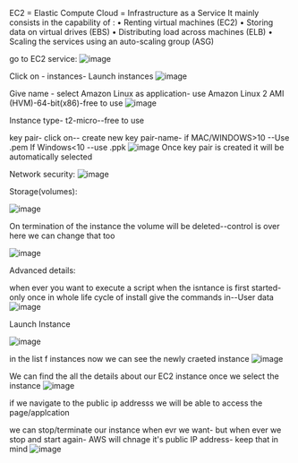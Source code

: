 EC2 = Elastic Compute Cloud = Infrastructure as a Service
It mainly consists in the capability of :
• Renting virtual machines (EC2)
• Storing data on virtual drives (EBS)
• Distributing load across machines (ELB)
• Scaling the services using an auto-scaling group (ASG)

go to EC2 service:
![image](https://user-images.githubusercontent.com/107784718/212465702-deb83975-79df-453f-93b4-1b7ea2445fb5.png)

Click on - instances- Launch instances
![image](https://user-images.githubusercontent.com/107784718/212465736-622c4332-5a3c-4eb2-a40a-1b624886e5d6.png)

Give name - select Amazon Linux as application- use Amazon Linux 2 AMI (HVM)-64-bit(x86)-free to use
![image](https://user-images.githubusercontent.com/107784718/212465808-b43fa300-d150-4c36-9364-641d3e0fabd8.png)

Instance type- t2-micro--free to use

key pair- click on-- create new key pair-name-
if MAC/WINDOWS>10 --Use .pem
If Windows<10 --use .ppk
![image](https://user-images.githubusercontent.com/107784718/212465996-68b104cf-7c19-4018-91f5-16d95d40b1b4.png)
Once key pair is created it will be automatically selected

Network security:
![image](https://user-images.githubusercontent.com/107784718/212466079-95a514fb-dc1e-4033-a7c2-9b961eb5ba14.png)

Storage(volumes):

![image](https://user-images.githubusercontent.com/107784718/212466103-ae82f868-a848-4380-ba42-6b0451046b32.png)

On termination of the instance the volume will be deleted--control is over here we can change that too

![image](https://user-images.githubusercontent.com/107784718/212466121-120ee024-b618-4205-80b0-623291e650f6.png)

Advanced details:

when ever you want to execute a script when the isntance is first started-only once in whole life cycle of install give the commands in--User data
![image](https://user-images.githubusercontent.com/107784718/212466235-d9098838-3ad2-4fd5-a75f-5c1aaf934578.png)

Launch Instance

![image](https://user-images.githubusercontent.com/107784718/212466284-dc1a57b4-087e-4b8a-9160-a0854789301b.png)

in the list f instances now we can see the newly craeted instance
![image](https://user-images.githubusercontent.com/107784718/212466302-74e17831-f504-42b2-a459-5fe08eac9caf.png)

We can find the all the details about our EC2 instance once we select the instance
![image](https://user-images.githubusercontent.com/107784718/212466422-9ca0ee22-c81e-4097-9dfc-ae392cd3a6af.png)

if we navigate to the public ip addresss we will be able to access the page/applcation

we can stop/terminate our instance when evr we want- but when ever we stop and start again- AWS will chnage it's public IP address- keep that in mind
![image](https://user-images.githubusercontent.com/107784718/212466575-176752d7-f91a-4ecc-99a5-0675c9b2c3a5.png)

